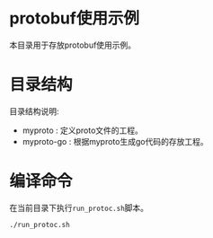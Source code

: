protobuf使用示例
=====

本目录用于存放protobuf使用示例。

# 目录结构
目录结构说明:

- myproto : 定义proto文件的工程。
- myproto-go : 根据myproto生成go代码的存放工程。

# 编译命令
在当前目录下执行`run_protoc.sh`脚本。
```sh
./run_protoc.sh
```


